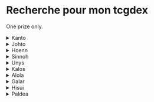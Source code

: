 # Recherche pour mon tcgdex

One prize only.

<details>
  <summary>Kanto</summary>

  * Florizare
  * Dracaufeu
  * Chrisacier 
  * Papilusion
  * Asticot
  * Conconfort
  * Dardagnan 
  * Roucoups 
  * Roucarnage
  * Ratata 
  * Ratatac
  * Rapasdepic
  * Abo 
  * Sabelette 
  * Sablaireau
  * Nidoran
  * Nidorino 
  * Nidoqueen 
  * Nidoran
  * Nidorina 
  * Nidoking 
  * Raflesia
  * Mimitos 
  * Aeromith 
  * Arcanin
  * Tetarte
  * Kadabra 
  * Alakazam
  * Mackogneur
  * Chetiflor
  * Boustiflor
  * Empiflor 
  * Tentacruelle
  * Racaillou
  * Grolem 
  * Galopa
  * Doduo 
  * Dotrio
  * Crustabri
  * Krabi 
  * Kraboss
  * Noeunoeuf
  * Osselait
  * Osateur
  * Kiklee 
  * Tignon 
  * Smogo 
  * Smogogo
  * Rhinocéros
  * Sacdeneu
  * Kangourex 
  * Poissirene 
  * Poissonroi 
  * M.mime (normal)
  * Scarabrute
  * Aquali
  * Voltali 
  * Pyroli 
  * Amonita 
  * Amonistar
  * Kabuto 
  * Kabutops
  * Ptera 
  * Articodin 
  * Elector 
  * Sulfura
  * Draco 
  * Mewtho 
</details>

<details>
  <summary>Johto</summary>

  * Germignon
  * Meganium 
  * Macronium 
  * Feurisson 
  * Typhlosion
  * Fouinette
  * Fouinard
  * Pichu 
  * Toudoudou 
  * Pharamp 
  * Joligleur 
  * Tarpau 
  * Granivol 
  * Cotovol 
  * Axoloto 
  * Maraiste
  * Mentali
  * Zarbi 
  * Qubutoké
  * Foretress 
  * Qwilfish
  * Caratroc
  * Tedioursa
  * Marcacrin 
  * Cochignon
  * Corayon 
  * Demanta 
  * Phampi 
  * Donphan  
  * Queulorior
  * Debugan 
  * Lipouti 
  * Elekid 
  * Ecremeuh 
  * Raikou 
  * Suicune 
  * Lugia
  * CElebi
</details>

<details>
  <summary>Hoenn</summary>

  * Massko
  * Jungko
  * Galifeu
  * Brasegali
  * Gobou
  * Flobio
  * Laggron
  * Zigzaton
  * Lineon
  * Charmillon
  * Blindalisse
  * Papinox
  * Nenupio
  * Lombre
  * Ludicolo
  * Granipio
  * Nirondelle
  * Helldelle
  * Gardevoir
  * Paresscool
  * Monaflemit
  * Ningale
  * Ninjask
  * Munja
  * Hariyama
  * Azurill
  * Skity
  * Delcatty
  * Galeking
  * Negapi
  * Luciole
  * Lumivole
  * Gloupti
  * Avaltou
  * Sharpedo
  * Wailmer
  * Wailord
  * Spoing
  * Groret
  * Tilton
  * Altaria
  * Barloche
  * Barbicha
  * Lilia
  * Vacilys
  * Anorith
  * Armaldo
  * Kekleon
  * Teraclop
  * Okéoké
  * Obali
  * Phogleur
  * Kaimorse
  * Coquiperl
  * Serpang
  * Rosabyss
  * Dratak
  * Regirock
  * Regice
  * Registell
  * Latias
  * Groudon
  * Rayquaza
  * Deoxis (formes Attaque, defense & vitesse)
  * Morpheo (formes eau, feu & glace)
</details>

<details>
  <summary>Sinnoh</summary>

  * Pingoleon
  * Crikzik
  * Melocrik
  * Rozbouton
  * Charkos
  * Dinoclier
  * Bastiodon
  * Cheniselle (rose & jaune)
  * Papilord
  * Apireine
  * Ceriflor
  * Lockpin
  * Chaglam
  * Chafreu
  * Korillon
  * Moufouette
  * Moufflair
  * Mime Jr
  * Ptiravi
  * Carchacrok
  * Goinfrex
  * Hippopotas
  * Hoppodocus
  * Rapion
  * Drascor
  * Vortente
  * Ecayon
  * Lumineon
  * Bouldeneu
  * Mamochon
  * Galame
  * Momartik
  * Creelf
  * Crefadet
  * Crefodet
  * Dialgo (forme originelle)
  * Palkia (forme originelle)
  * Giratina (les 2 formes)
  * Darkrai
  * Shaimin (forme hérisson)
  * Arceus
  * Motisma (formes feu, glace, eau)
</details>

<details>
  <summary>Unys</summary>

  * Vipelierre
  * Lianaja
  * Majaspic
  * Grokui
  * Grotichon
  * Roitiflam
  * Moustillon
  * Mateloutre
  * Clamiral
  * Ratentif
  * Miradar
  * Ponchien
  * Mastouffe
  * Feuilloutan
  * Mushana
  * Zebibron
  * Nodulithe
  * Geolithe
  * Chovsourir
  * Betochef
  * Tritonde
  * Crapuscule
  * Judokrak
  * Larveyette
  * Manternelle
  * Brutapode
  * Fragilady
  * Bargantua (Rouge & bleu)
  * Darumacho (les 2 formes)
  * Crabaraque
  * Baggiguane
  * Tutankafer
  * Carapagos
  * Arkeapti
  * Aeropterix
  * Miamiasme
  * Nucleos
  * Couaneton
  * Lakmecygne
  * Sorboul
  * Vivaldain (les 4 formes)
  * Haydaim (les 4 formes)
  * Carabing
  * Lancargot
  * Gaulet
  * Viskuse (les 2 formes)
  * Moyade (les 2 formes)
  * Clic
  * Cliticlic
  * Ohmassacre
  * Neitram
  * Lugulabre
  * Limaspeed
  * Limonde
  * Drakkarmin
  * Gueriaigle
  * Vostourno
  * Vaututrice
  * Trioxhydre
  * Terrakium
  * Viridium
  * Boreas (totemique)
  * Fulguris (totemique)
  * Reshiram
  * Demeteros (totemique)
  * Kyurem (white & black)
  * Meloetta (les 2 formes)
</details>

<details>
  <summary>Kalos</summary>

  * Boguérisse
  * Blindépique
  * Croaporal
  * Amphinobi
  * Excavarenne
  * Nemelios (femelle)
  * Mistigrix (male & femelle)
  * Dimocles
  * Exagide
  * Fluvetin
  * Cocotine
  * Cupcanaille
  * Oppermine
  * Kravarech
  * Ptyranidur
  * Rexilius
  * Amagara
  * Dragmara
  * Strassie
  * Colimucus
  * Muplodocus
  * Desseliandre
  * Grelacon
  * Bruyverne
  * Xerneas
  * Zygarde (formes chien & 100%)
  * Diancie
  * Hoopa (les 2 formes)
</details>

<details>
  <summary>Alola</summary>

  * Felinferno
  * Otaquin
  * Otarlette
  * Oratoria
  * Picassaut
  * Piclairon
  * Bazoucan
  * Lucanon
  * Plumeline (rose & bleu)
  * Lougaroc (nuit et crepuscule)
  * Froussardine (les 2 formes)
  * Predasterie
  * Bourinos
  * Araqua
  * Tarenbulle
  * Floramantis
  * Sucreine
  * Guerilande
  * Type:0
  * Silvalié
  * Meteno (toutes les formes sauf le rose)
  * Togedemaru
  * Mimiqui
  * Sinistrail
  * Bebecaille
  * Ecaid
  * Ekaiser
  * Tokoriko
  * Tokopillon
  * Tokopisco
  * Cosmog
  * Cosmovum
  * Solgaleo
  * Lunala
  * Zeroid
  * Mouscoto
  * Cancrelove
  * Cablifere
  * Bamboiselle
  * Katagami
  * Angloutiran
  * Necrozma (toutes les formes)
  * Marshado
  * Vemini
  * Mandrillon
  * Ama*ama
  * Pierroteknik
  * Melmetal
  * Raichu
  * Sabelette
  * Sablaireau
  * Goupix
  * Feunard
  * Triopikeur
  * Miasous
  * Persian
  * Racaillou
  * Gravalanch
  * Grolem
  * Tadmorv
  * Noadkoko
  * Ossatueur
</details>

<details>
  <summary>Galar</summary>

  * Badabouin
  * Arrozard
  * Roublenard
  * Tournicoton
  * Khélocrok
  * Wagomine
  * Monthracite
  * Pomdrapi
  * Dratatin
  * Nigosier
  * Embrochet
  * Hastacudo
  * Fourbelin
  * Ixon
  * M. Glaquette
  * Tutékri
  * Cremy
  * Charmilly
  * Bekaglacon (forme tete ronde)
  * Galvagon
  * Galvagla
  * Hydragon
  * Hydragla
  * Fantyrm
  * Zamazenta
  * Ethernatos
  * Wushours
  * Shifours (les 2 formes)
  * Zarude
  * Regieleki
  * Spectreval
  * Sylveroi (les 3 formes)
  * Smoggogo
  * Corayon
  * Ponyta
  * Galopa
  * Ramoloss
  * Flagadoss
  * Roigada
  * Artikodin
  * Elektor
  * Sulfura
  * Zigzaton
  * Lineon
  * Darumacho (les 2 formes)
  * Tutafeh
</details>

<details>
  <summary>Hisui</summary>

  * Cerbylin
  * Hachecateur
  * Ursaking
  * Paragruel (male & femelle)
  * Farfurex
  * Qwilpik
  * Amovenus (les 2 formes)
  * Voltorbe
  * Electrode
  * Typhlosion
  * Qwilfish
  * Farfuret
  * Clamiral
  * Fragilady
  * Zorua
  * Zoroark
  * Colimucus
  * Muplodocus
  * Seracrawl
  * Archeduc
</details>

<details>
  <summary>Paldea</summary>

  * Miascarade
  * Flamigator
  * Ampibidou
  * Floreclat
  * Courousinge
  * Terraiste
  * Pelage sablé
  * Gromago
  * Serpente eau
  * Vert de fer
  * Poltchageist
  * Fortusimia
  * Ogerpon (toutes les formes)
  * Pondralugon
  * Pomdorochi
  * Ire foudre
  * Terapagos (les 2 formes)
  * Pechaminus
</details>
